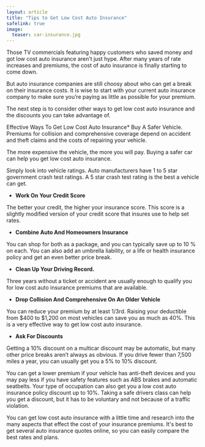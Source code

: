 ```yaml
---
layout: article
title: "Tips to Get Low Cost Auto Insurance"
safelink: true
image:
  teaser: car-insurance.jpg
---
```


Those TV commercials featuring happy customers who saved money and got low cost auto insurance aren’t just hype. After many years of rate increases and premiums, the cost of auto insurance is finally starting to come down. 

But auto insurance companies are still choosy about who can get a break on their insurance costs. It is wise to start with your current auto insurance company to make sure you’re paying as little as possible for your premium.

The next step is to consider other ways to get low cost auto insurance and the discounts you can take advantage of.

Effective Ways To Get Low Cost Auto Insurance* Buy A Safer Vehicle. Premiums for collision and comprehensive coverage depend on accident and theft claims and the costs of repairing your vehicle. 

The more expensive the vehicle, the more you will pay. Buying a safer car can help you get low cost auto insurance. 

Simply look into vehicle ratings. Auto manufacturers have 1 to 5 star government crash test ratings. A 5 star crash test rating is the best a vehicle can get.

- **Work On Your Credit Score**

The better your credit, the higher your insurance score. This score is a slightly modified version of your credit score that insures use to help set rates.

- **Combine Auto And Homeowners Insurance** 

You can shop for both as a package, and you can typically save up to 10 % on each. You can also add an umbrella liability, or a life or health insurance policy and get an even better price break.

- **Clean Up Your Driving Record.**

Three years without a ticket or accident are usually enough to qualify you for low cost auto insurance premiums that are available.


- **Drop Collision And Comprehensive On An Older Vehicle**

 You can reduce your premium by at least 1/3rd. Raising your deductible from $400 to $1,200 on most vehicles can save you as much as 40%. This is a very effective way to get low cost auto insurance.

- **Ask For Discounts**

 Getting a 10% discount on a multicar discount may be automatic, but many other price breaks aren’t always as obvious. If you drive fewer than 7,500 miles a year, you can usually get you a 5% to 10% discount. 

 You can get a lower premium if your vehicle has anti-theft devices and you may pay less if you have safety features such as ABS brakes and automatic seatbelts. Your type of occupation can also get you a low cost auto insurance policy discount up to 10%. Taking a safe drivers class can help you get a discount, but it has to be voluntary and not because of a traffic violation.

You can get low cost auto insurance with a little time and research into the many aspects that effect the cost of your insurance premiums. It's best to get several auto insurance quotes online, so you can easily compare the best rates and plans.